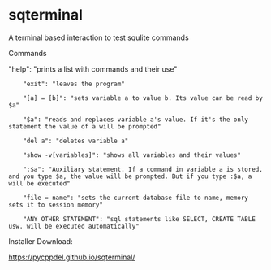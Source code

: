# sqterminal
A terminal based interaction to test squlite commands

Commands

 "help": "prints a list with commands and their use"
 
        "exit": "leaves the program"
        
        "[a] = [b]": "sets variable a to value b. Its value can be read by $a"
        
        "$a": "reads and replaces variable a's value. If it's the only statement the value of a will be prompted"
        
        "del a": "deletes variable a"
        
        "show -v[variables]": "shows all variables and their values"
        
        ":$a": "Auxiliary statement. If a command in variable a is stored, and you type $a, the value will be prompted. But if you type :$a, a will be executed"
        
        "file = name": "sets the current database file to name, memory sets it to session memory"
        
        "ANY OTHER STATEMENT": "sql statements like SELECT, CREATE TABLE usw. will be executed automatically"
Installer Download:

https://pycppdel.github.io/sqterminal/


        

